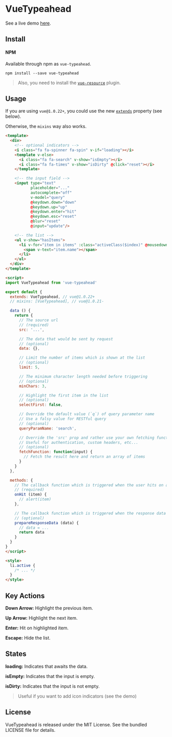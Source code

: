 # VueTypeahead

See a live demo [here](http://pespantelis.github.io/vue-typeahead/).

## Install

#### NPM
Available through npm as `vue-typeahead`.
```
npm install --save vue-typeahead
```
> Also, you need to install the [`vue-resource`](https://github.com/vuejs/vue-resource) plugin.

## Usage
If you are using `vue@1.0.22+`, you could use the new [`extends`](http://vuejs.org/api/#extends) property (see below).

Otherwise, the `mixins` way also works.

```html
<template>
  <div>
    <!-- optional indicators -->
    <i class="fa fa-spinner fa-spin" v-if="loading"></i>
    <template v-else>
      <i class="fa fa-search" v-show="isEmpty"></i>
      <i class="fa fa-times" v-show="isDirty" @click="reset"></i>
    </template>

    <!-- the input field -->
    <input type="text"
           placeholder="..."
           autocomplete="off"
           v-model="query"
           @keydown.down="down"
           @keydown.up="up"
           @keydown.enter="hit"
           @keydown.esc="reset"
           @blur="reset"
           @input="update"/>

    <!-- the list -->
    <ul v-show="hasItems">
      <li v-for="item in items" :class="activeClass($index)" @mousedown="hit" @mousemove="setActive($index)">
        <span v-text="item.name"></span>
      </li>
    </ul>
  </div>
</template>

<script>
import VueTypeahead from 'vue-typeahead'

export default {
  extends: VueTypeahead, // vue@1.0.22+
  // mixins: [VueTypeahead], // vue@1.0.21-

  data () {
    return {
      // The source url
      // (required)
      src: '...',

      // The data that would be sent by request
      // (optional)
      data: {},

      // Limit the number of items which is shown at the list
      // (optional)
      limit: 5,

      // The minimum character length needed before triggering
      // (optional)
      minChars: 3,

      // Highlight the first item in the list
      // (optional)
      selectFirst: false,

      // Override the default value (`q`) of query parameter name
      // Use a falsy value for RESTful query
      // (optional)
      queryParamName: 'search',

      // Override the 'src' prop and rather use your own fetching function
      // Useful for authentication, custom headers, etc...
      // (optional)
      fetchFunction: function(input) {
        // Fetch the result here and return an array of items
      }
    }
  },

  methods: {
    // The callback function which is triggered when the user hits on an item
    // (required)
    onHit (item) {
      // alert(item)
    },

    // The callback function which is triggered when the response data are received
    // (optional)
    prepareResponseData (data) {
      // data = ...
      return data
    }
  }
}
</script>

<style>
  li.active {
    /* ... */
  }
</style>
```

## Key Actions
**Down Arrow:** Highlight the previous item.

**Up Arrow:** Highlight the next item.

**Enter:** Hit on highlighted item.

**Escape:** Hide the list.

## States
**loading:** Indicates that awaits the data.

**isEmpty:** Indicates that the input is empty.

**isDirty:** Indicates that the input is not empty.
> Useful if you want to add icon indicators (see the demo)

## License
VueTypeahead is released under the MIT License. See the bundled LICENSE file for details.
